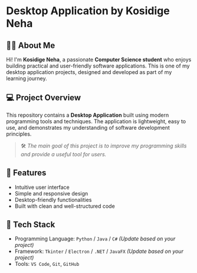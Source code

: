 # Desktop Application by Kosidige Neha

## 👩‍💻 About Me
Hi! I'm **Kosidige Neha**, a passionate **Computer Science student** who enjoys building practical and user-friendly software applications. This is one of my desktop application projects, designed and developed as part of my learning journey.<br/>

## 💻 Project Overview
This repository contains a **Desktop Application** built using modern programming tools and techniques. The application is lightweight, easy to use, and demonstrates my understanding of software development principles.<br/>


> 🛠️ _The main goal of this project is to improve my programming skills and provide a useful tool for users._

## 🔧 Features
- Intuitive user interface
- Simple and responsive design
- Desktop-friendly functionalities
- Built with clean and well-structured code

## 🧰 Tech Stack
- Programming Language: `Python` / `Java` / `C#` *(Update based on your project)*
- Framework: `Tkinter` / `Electron` / `.NET` / `JavaFX` *(Update based on your project)*
- Tools: `VS Code`, `Git`, `GitHub`



 
